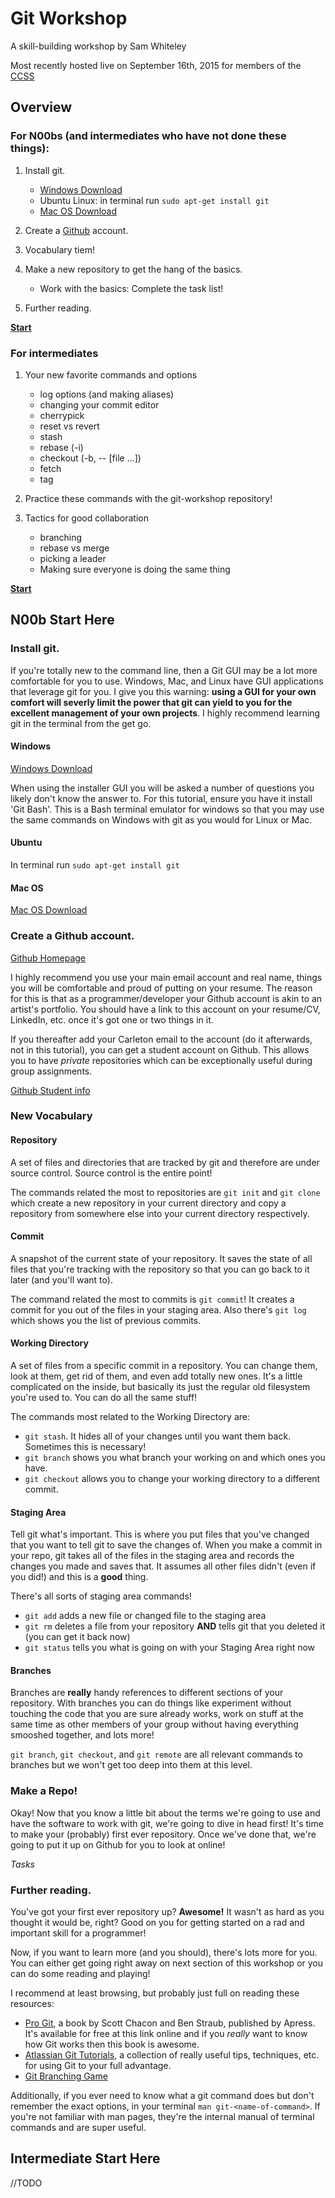 # Git Workshop

A skill-building workshop by Sam Whiteley

Most recently hosted live on September 16th, 2015 for members of the
[CCSS](http://ccss.carleton.ca)

## Overview

### For N00bs (and intermediates who have not done these things):

1. Install git.
    - [Windows Download](https://git-scm.com/download/win)
    - Ubuntu Linux: in terminal run `sudo apt-get install git`
    - [Mac OS Download](https://git-scm.com/download/mac)

2. Create a [Github](https://github.com) account.

3. Vocabulary tiem!

4. Make a new repository to get the hang of the basics.
    - Work with the basics: Complete the task list!

5. Further reading.

[**Start**](#n00b-start-here)

### For intermediates

1. Your new favorite commands and options
    - log options (and making aliases)
    - changing your commit editor
    - cherrypick
    - reset vs revert
    - stash
    - rebase (-i)
    - checkout (-b, -- [file ...])
    - fetch
    - tag

2. Practice these commands with the git-workshop repository!

3. Tactics for good collaboration
    - branching
    - rebase vs merge
    - picking a leader
    - Making sure everyone is doing the same thing

[**Start**](#intermediate-start-here)

## N00b Start Here

### Install git.

If you're totally new to the command line, then a Git GUI may be a lot more
comfortable for you to use. Windows, Mac, and Linux have GUI applications that
leverage git for you. I give you this warning: **using a GUI for your own
comfort will severly limit the power that git can yield to you for the
excellent management of your own projects**. I highly recommend learning git in
the terminal from the get go.

#### Windows

[Windows Download](https://git-scm.com/download/win)

When using the installer GUI you will be asked a number of questions you likely
don't know the answer to. For this tutorial, ensure you have it install 'Git
Bash'. This is a Bash terminal emulator for windows so that you may use the
same commands on Windows with git as you would for Linux or Mac.

#### Ubuntu

In terminal run `sudo apt-get install git`

#### Mac OS

[Mac OS Download](https://git-scm.com/download/mac)

### Create a Github account.

[Github Homepage](https://github.com)

I highly recommend you use your main email account and real name, things you
will be comfortable and proud of putting on your resume. The reason for this is
that as a programmer/developer your Github account is akin to an artist's
portfolio. You should have a link to this account on your resume/CV, LinkedIn,
etc. once it's got one or two things in it.

If you thereafter add your Carleton email to the account (do it afterwards, not
in this tutorial), you can get a student account on Github. This allows you to
have *private* repositories which can be exceptionally useful during group
assignments.

[Github Student info](https://education.github.com/pack)

### New Vocabulary

#### Repository

A set of files and directories that are tracked by git and therefore are under
source control. Source control is the entire point!

The commands related the most to repositories are `git init` and `git clone`
which create a new repository in your current directory and copy a repository
from somewhere else into your current directory respectively.

#### Commit

A snapshot of the current state of your repository. It saves the state of all
files that you're tracking with the repository so that you can go back to it
later (and you'll want to).

The command related the most to commits is `git commit`! It creates a commit
for you out of the files in your staging area. Also there's `git log` which
shows you the list of previous commits.

#### Working Directory

A set of files from a specific commit in a repository. You can change them,
look at them, get rid of them, and even add totally new ones. It's a little
complicated on the inside, but basically its just the regular old filesystem
you're used to. You can do all the same stuff!

The commands most related to the Working Directory are:

- `git stash`. It hides all of your changes until you want them back. Sometimes
  this is necessary!
- `git branch` shows you what branch your working on and which ones you have.
- `git checkout` allows you to change your working directory to a different
  commit.

#### Staging Area

Tell git what's important. This is where you put files that you've changed that
you want to tell git to save the changes of. When you make a commit in your
repo, git takes all of the files in the staging area and records the changes
you made and saves that. It assumes all other files didn't (even if you did!)
and this is a **good** thing.

There's all sorts of staging area commands!

- `git add` adds a new file or changed file to the staging area
- `git rm` deletes a file from your repository **AND** tells git that you
  deleted it (you can get it back now)
- `git status` tells you what is going on with your Staging Area right now

#### Branches

Branches are **really** handy references to different sections of your
repository. With branches you can do things like experiment without touching
the code that you are sure already works, work on stuff at the same time as
other members of your group without having everything smooshed together, and
lots more!

`git branch`, `git checkout`, and `git remote` are all relevant commands to
branches but we won't get too deep into them at this level.

### Make a Repo!

Okay! Now that you know a little bit about the terms we're going to use and
have the software to work with git, we're going to dive in head first! It's
time to make your (probably) first ever repository. Once we've done that, we're
going to put it up on Github for you to look at online!

*Tasks*

### Further reading.

You've got your first ever repository up? **Awesome!** It wasn't as hard as you
thought it would be, right? Good on you for getting started on a rad and
important skill for a programmer!

Now, if you want to learn more (and you should), there's lots more for you. You
can either get going right away on next section of this workshop or you can do
some reading and playing!

I recommend at least browsing, but probably just full on reading these
resources:

- [Pro Git](https://git-scm.com/book/en/v2), a book by Scott Chacon and Ben
  Straub, published by Apress. It's available for free at this link online and
  if you *really* want to know how Git works then this book is awesome.
- [Atlassian Git Tutorials](https://www.atlassian.com/git/), a collection of
  really useful tips, techniques, etc. for using Git to your full advantage.
- [Git Branching Game](http://pcottle.github.io/learnGitBranching/)

Additionally, if you ever need to know what a git command does but don't
remember the exact options, in your terminal `man git-<name-of-command>`. If
you're not familiar with man pages, they're the internal manual of terminal
commands and are super useful.

## Intermediate Start Here

//TODO
